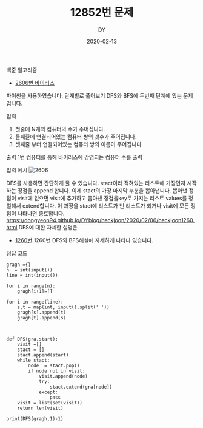 ﻿---
layout: post
title:  "12852번 문제"
date:   2020-02-13
author: DY
comments: true
categories: backjoon
---

백준 알고리즘
* [2606번 바이러스](https://www.acmicpc.net/problem/2606)

파이썬을 사용하였습니다.
단계별로 풀어보기 DFS와 BFS에 두번째 단계에 있는 문제입니다.
        
입력
1. 첫줄에 N개의 컴퓨터의 수가 주어집니다.
2. 둘째줄에 연결되어있는 컴퓨터 쌍의 갯수가 주어집니다.
3. 셋째줄 부터 연결되어있는 컴퓨터 쌍의 이름이 주어집니다.
        
출력 
1번 컴퓨터를 통해 바이러스에 감염되는 컴퓨터 수를 출력 
        
입력 예시 
![2606](https://user-images.githubusercontent.com/37605781/79868520-fc971f80-841a-11ea-843d-8ef45ad4404d.PNG)

        
DFS를 사용하면 간단하게 풀 수 있습니다.
stact이라 적혀있는 리스트에 가장먼저 시작하는 정점을 append 합니다. 
이제 stact의 가장 마지막 부분을 뽑아냅니다. 뽑아낸 정점이 visit에 없으면 visit에 추가하고
뽑아낸 정점을key로 가지는 리스트 values를 정렬해서 extend합니다. 
이 과정을 stact에 리스트가 빈 리스트가 되거나 visit에 모든 정점이 나타나면 종료합니다.
https://dongyeon94.github.io/DYblog/backjoon/2020/02/06/backjoon1260.html
DFS에 대한 자세한 설명은 
* [1260번](https://dongyeon94.github.io/DYblog/backjoon/2020/02/06/backjoon1260.html)
1260번 DFS와 BFS해설에 자세하게 나타나 있습니다.
        


정답 코드
~~~
gragh ={}
n  = int(input())
line = int(input())

for i in range(n):
    gragh[i+1]=[]

for i in range(line):
    s,t = map(int, input().split(' '))
    gragh[s].append(t)
    gragh[t].append(s)



def DFS(gra,start):
    visit =[]
    stact = []
    stact.append(start)
    while stact:
        node  = stact.pop()
        if node not in visit:
            visit.append(node)
            try:
                stact.extend(gra[node])
            except:
                pass
    visit = list(set(visit))
    return len(visit)

print(DFS(gragh,1)-1)
~~~